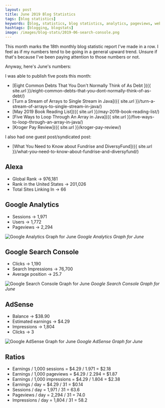 ```yaml
---
layout: post
title: June 2019 Blog Statistics
tags: [blog statistics]
keywords: [blog, statistics, blog statistics, analytics, pageviews, webmaster, webmaster tools, alexa, google]
hashtags: [blogging, blogstats]
image: /images/blog-stats/2019-06-search-console.png
---
```


This month marks the 18th monthly blog statistic report I've made in a row. I feel as if my numbers tend to be going in a general upward trend. Unsure if that's because I've been paying attention to those numbers or not.

Anyway, here's June's numbers:

I was able to publish five posts this month:

* [Eight Common Debts That You Don't Normally Think of As Debt ]({{ site.url }}/eight-common-debts-that-you-dont-normally-think-of-as-debt/)
* [Turn a Stream of Arrays to Single Stream in Java]({{ site.url }}/turn-a-stream-of-arrays-to-single-stream-in-java/)
* [May 2019 Book Reading List]({{ site.url }}/may-2019-book-reading-list/)
* [Five Ways to Loop Through An Array in Java]({{ site.url }}/five-ways-to-loop-through-an-array-in-java/)
* [Kroger Pay Review]({{ site.url }}/kroger-pay-review/)

I also had one guest post/syndicated post:

* [What You Need to Know about Fundrise and DiversyFund]({{ site.url }}/what-you-need-to-know-about-fundrise-and-diversyfund/)

## Alexa

* Global Rank &rarr; 976,181
* Rank in the United States &rarr; 201,026
* Total Sites Linking In &rarr; 66

## Google Analytics

* Sessions &rarr; 1,971
* Users &rarr; 1,772
* Pageviews &rarr; 2,294

![Google Analytics Graph for June](/images/blog-stats/2019-06-stats.png)
*Google Analytics Graph for June*

## Google Search Console

* Clicks &rarr; 1,190
* Search Impressions &rarr; 76,700
* Average position &rarr; 25.7

![Google Search Console Graph for June](/images/blog-stats/2019-06-search-console.png)
*Google Search Console Graph for June*

## AdSense

* Balance &rarr; $38.90
* Estimated earnings &rarr; $4.29
* Impressions &rarr; 1,804
* Clicks &rarr; 3

![Google AdSense Graph for June](/images/blog-stats/2019-06-adsense.png)
*Google AdSense Graph for June*

## Ratios

* Earnings / 1,000 sessions = $4.29 / 1.971 = $2.18
* Earnings / 1,000 pageviews = $4.29 / 2.294 = $1.87
* Earnings / 1,000 impressions = $4.29 / 1.804 = $2.38
* Earnings / day = $4.29 / 31 = $0.14
* Sessions / day = 1,971 / 31 = 63.6
* Pageviews / day = 2,294 / 31 = 74.0
* Impressions / day = 1,804 / 31 = 58.2